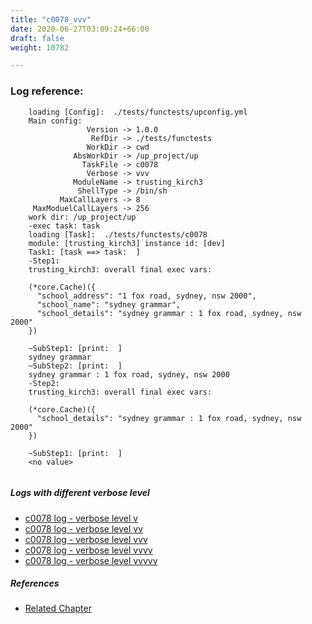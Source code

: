 ```yaml
---
title: "c0078_vvv"
date: 2020-06-27T03:09:24+66:00
draft: false
weight: 10782

---
```


### Log reference: <no value>

```
    loading [Config]:  ./tests/functests/upconfig.yml
    Main config:
                 Version -> 1.0.0
                  RefDir -> ./tests/functests
                 WorkDir -> cwd
              AbsWorkDir -> /up_project/up
                TaskFile -> c0078
                 Verbose -> vvv
              ModuleName -> trusting_kirch3
               ShellType -> /bin/sh
           MaxCallLayers -> 8
     MaxModuelCallLayers -> 256
    work dir: /up_project/up
    -exec task: task
    loading [Task]:  ./tests/functests/c0078
    module: [trusting_kirch3] instance id: [dev]
    Task1: [task ==> task:  ]
    -Step1:
    trusting_kirch3: overall final exec vars:
    
    (*core.Cache)({
      "school_address": "1 fox road, sydney, nsw 2000",
      "school_name": "sydney grammar",
      "school_details": "sydney grammar : 1 fox road, sydney, nsw 2000"
    })
    
    ~SubStep1: [print:  ]
    sydney grammar
    ~SubStep2: [print:  ]
    sydney grammar : 1 fox road, sydney, nsw 2000
    -Step2:
    trusting_kirch3: overall final exec vars:
    
    (*core.Cache)({
      "school_details": "sydney grammar : 1 fox road, sydney, nsw 2000"
    })
    
    ~SubStep1: [print:  ]
    <no value>
    
```

##### Logs with different verbose level
* [c0078 log - verbose level v](../../logs/c0078_v)
* [c0078 log - verbose level vv](../../logs/c0078_vv)
* [c0078 log - verbose level vvv](../../logs/c0078_vvv)
* [c0078 log - verbose level vvvv](../../logs/c0078_vvvv)
* [c0078 log - verbose level vvvvv](../../logs/c0078_vvvvv)

##### References
* [Related Chapter](../../dvars/c0078)
